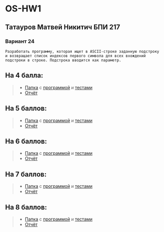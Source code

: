 # OS-HW1

## Татауров Матвей Никитич БПИ 217
### Вариант 24
`Разработать программу, которая ищет в ASCII-строке заданную
подстроку и возвращает список индексов первого символа для
всех вхождений подстроки в строке. Подстрока вводится как параметр.`

## На 4 балла:
> * [Папка](https://github.com/KcasTischaWattt/OS-HW1/tree/main/%D0%9F%D1%80%D0%BE%D0%B3%D1%80%D0%B0%D0%BC%D0%BC%D0%B0%20%D0%BD%D0%B0%204%20%D0%B1%D0%B0%D0%BB%D0%BB%D0%B0) с [программой](https://github.com/KcasTischaWattt/OS-HW1/tree/main/%D0%9F%D1%80%D0%BE%D0%B3%D1%80%D0%B0%D0%BC%D0%BC%D0%B0%20%D0%BD%D0%B0%204%20%D0%B1%D0%B0%D0%BB%D0%BB%D0%B0/%D0%9A%D0%BE%D0%B4) и [тестами](https://github.com/KcasTischaWattt/OS-HW1/tree/main/%D0%9F%D1%80%D0%BE%D0%B3%D1%80%D0%B0%D0%BC%D0%BC%D0%B0%20%D0%BD%D0%B0%204%20%D0%B1%D0%B0%D0%BB%D0%BB%D0%B0/%D0%A2%D0%B5%D1%81%D1%82%D1%8B)
> * [Отчёт](https://github.com/KcasTischaWattt/OS-HW1/blob/main/%D0%9F%D1%80%D0%BE%D0%B3%D1%80%D0%B0%D0%BC%D0%BC%D0%B0%20%D0%BD%D0%B0%204%20%D0%B1%D0%B0%D0%BB%D0%BB%D0%B0/%D0%BE%D1%82%D1%87%D1%91%D1%82.md)

## На 5 баллов:
> * [Папка](https://github.com/KcasTischaWattt/OS-HW1/tree/main/%D0%9F%D1%80%D0%BE%D0%B3%D1%80%D0%B0%D0%BC%D0%BC%D0%B0%20%D0%BD%D0%B0%205%20%D0%B1%D0%B0%D0%BB%D0%BB%D0%BE%D0%B2) с [программой](https://github.com/KcasTischaWattt/OS-HW1/tree/main/%D0%9F%D1%80%D0%BE%D0%B3%D1%80%D0%B0%D0%BC%D0%BC%D0%B0%20%D0%BD%D0%B0%205%20%D0%B1%D0%B0%D0%BB%D0%BB%D0%BE%D0%B2/%D0%9A%D0%BE%D0%B4) и [тестами](https://github.com/KcasTischaWattt/OS-HW1/tree/main/%D0%9F%D1%80%D0%BE%D0%B3%D1%80%D0%B0%D0%BC%D0%BC%D0%B0%20%D0%BD%D0%B0%205%20%D0%B1%D0%B0%D0%BB%D0%BB%D0%BE%D0%B2/%D0%A2%D0%B5%D1%81%D1%82%D1%8B)
> * [Отчёт](https://github.com/KcasTischaWattt/OS-HW1/blob/main/%D0%9F%D1%80%D0%BE%D0%B3%D1%80%D0%B0%D0%BC%D0%BC%D0%B0%20%D0%BD%D0%B0%205%20%D0%B1%D0%B0%D0%BB%D0%BB%D0%BE%D0%B2/readme.md)

## На 6 баллов:
> * [Папка](https://github.com/KcasTischaWattt/OS-HW1/tree/main/%D0%9F%D1%80%D0%BE%D0%B3%D1%80%D0%B0%D0%BC%D0%BC%D0%B0%20%D0%BD%D0%B0%206%20%D0%B1%D0%B0%D0%BB%D0%BB%D0%BE%D0%B2) с [программой](https://github.com/KcasTischaWattt/OS-HW1/tree/main/%D0%9F%D1%80%D0%BE%D0%B3%D1%80%D0%B0%D0%BC%D0%BC%D0%B0%20%D0%BD%D0%B0%206%20%D0%B1%D0%B0%D0%BB%D0%BB%D0%BE%D0%B2/%D0%9A%D0%BE%D0%B4) и [тестами](https://github.com/KcasTischaWattt/OS-HW1/tree/main/%D0%9F%D1%80%D0%BE%D0%B3%D1%80%D0%B0%D0%BC%D0%BC%D0%B0%20%D0%BD%D0%B0%206%20%D0%B1%D0%B0%D0%BB%D0%BB%D0%BE%D0%B2/%D0%A2%D0%B5%D1%81%D1%82%D1%8B)
> * [Отчёт](https://github.com/KcasTischaWattt/OS-HW1/blob/main/%D0%9F%D1%80%D0%BE%D0%B3%D1%80%D0%B0%D0%BC%D0%BC%D0%B0%20%D0%BD%D0%B0%206%20%D0%B1%D0%B0%D0%BB%D0%BB%D0%BE%D0%B2/readme.md)

## На 7 баллов:
> * [Папка](https://github.com/KcasTischaWattt/OS-HW1/tree/main/%D0%9F%D1%80%D0%BE%D0%B3%D1%80%D0%B0%D0%BC%D0%BC%D0%B0%20%D0%BD%D0%B0%205%20%D0%B1%D0%B0%D0%BB%D0%BB%D0%BE%D0%B2) с [программой](https://github.com/KcasTischaWattt/OS-HW1/tree/main/%D0%9F%D1%80%D0%BE%D0%B3%D1%80%D0%B0%D0%BC%D0%BC%D0%B0%20%D0%BD%D0%B0%207%20%D0%B1%D0%B0%D0%BB%D0%BB%D0%BE%D0%B2/%D0%9A%D0%BE%D0%B4) и [тестами](https://github.com/KcasTischaWattt/OS-HW1/tree/main/%D0%9F%D1%80%D0%BE%D0%B3%D1%80%D0%B0%D0%BC%D0%BC%D0%B0%20%D0%BD%D0%B0%207%20%D0%B1%D0%B0%D0%BB%D0%BB%D0%BE%D0%B2/%D0%A2%D0%B5%D1%81%D1%82%D1%8B)
> * [Отчёт](https://github.com/KcasTischaWattt/OS-HW1/blob/main/%D0%9F%D1%80%D0%BE%D0%B3%D1%80%D0%B0%D0%BC%D0%BC%D0%B0%20%D0%BD%D0%B0%207%20%D0%B1%D0%B0%D0%BB%D0%BB%D0%BE%D0%B2/readme.md)

## На 8 баллов:
> * [Папка](https://github.com/KcasTischaWattt/OS-HW1/tree/main/%D0%9F%D1%80%D0%BE%D0%B3%D1%80%D0%B0%D0%BC%D0%BC%D0%B0%20%D0%BD%D0%B0%208%20%D0%B1%D0%B0%D0%BB%D0%BB%D0%BE%D0%B2) с [программой](https://github.com/KcasTischaWattt/OS-HW1/tree/main/%D0%9F%D1%80%D0%BE%D0%B3%D1%80%D0%B0%D0%BC%D0%BC%D0%B0%20%D0%BD%D0%B0%208%20%D0%B1%D0%B0%D0%BB%D0%BB%D0%BE%D0%B2/%D0%9A%D0%BE%D0%B4) и [тестами](https://github.com/KcasTischaWattt/OS-HW1/tree/main/%D0%9F%D1%80%D0%BE%D0%B3%D1%80%D0%B0%D0%BC%D0%BC%D0%B0%20%D0%BD%D0%B0%208%20%D0%B1%D0%B0%D0%BB%D0%BB%D0%BE%D0%B2/%D0%A2%D0%B5%D1%81%D1%82%D1%8B)
> * [Отчёт](https://github.com/KcasTischaWattt/OS-HW1/blob/main/%D0%9F%D1%80%D0%BE%D0%B3%D1%80%D0%B0%D0%BC%D0%BC%D0%B0%20%D0%BD%D0%B0%208%20%D0%B1%D0%B0%D0%BB%D0%BB%D0%BE%D0%B2/readme.md)

